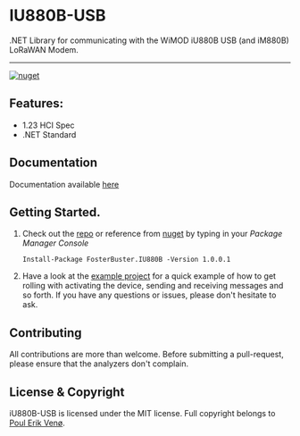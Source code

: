 # IU880B-USB
.NET Library for communicating with the WiMOD iU880B USB (and iM880B) LoRaWAN Modem.
___________________________________________________________________________________________________________________

[![nuget](https://img.shields.io/nuget/v/FosterBuster.IU880B?style=flat-square)](https://www.nuget.org/packages/FosterBuster.IU880B)

## Features:
- 1.23 HCI Spec
- .NET Standard

## Documentation

Documentation available [here](https://fosterbuster.github.io/iU880B-USB/)

## Getting Started.

1. Check out the [repo](https://github.com/fosterbuster/iU880B-USB.git) or reference from [nuget](https://www.nuget.org/packages/FosterBuster.IU880B) by typing in your _Package Manager Console_ 

       Install-Package FosterBuster.IU880B -Version 1.0.0.1




2. Have a look at the [example project](Example/Program.cs) for a quick example of how to get rolling with activating the device, sending and receiving messages and so forth. If you have any questions or issues, please don't hesitate to ask.

## Contributing

All contributions are more than welcome. Before submitting a pull-request, please ensure that the analyzers don't complain.

## License & Copyright
iU880B-USB is licensed under the MIT license. Full copyright belongs to [Poul Erik Venø](https://github.com/fosterbuster).
